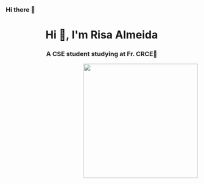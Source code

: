 ### Hi there 👋

<!--
**AlmeidaRisa/AlmeidaRisa** is a ✨ _special_ ✨ repository because its `README.md` (this file) appears on your GitHub profile.

Here are some ideas to get you started:

- 🔭 I’m currently working on ...
- 🌱 I’m currently learning ...
- 👯 I’m looking to collaborate on ...
- 🤔 I’m looking for help with ...
- 💬 Ask me about ...
- 📫 How to reach me: ...
- 😄 Pronouns: ...
- ⚡ Fun fact: ...
-->
<h1 align="center">Hi 👋, I'm Risa Almeida</h1>
<h3 align="center">A CSE student studying at Fr. CRCE📍</h3>

<img src="https://i.pinimg.com/originals/75/8f/1c/758f1cd8cede9c3e4711306fc030f4ce.gif" width="300" align="right">


